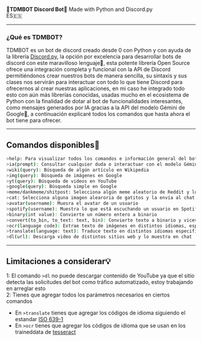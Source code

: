 **💠TDMBOT Discord Bot💠** 
Made with Python and Discord.py  
ES🇪🇸

---

### ¿Qué es TDMBOT?  
TDMBOT es un bot de discord creado desde 0 con Python y con ayuda de la librería [Discord.py](https://discordpy.readthedocs.io/en/stable/), la opción por excelencia para desarrollar bots de discord con este maravilloso lenguaje🐍, esta potente librería Open Source ofrece una integración completa y funcional con la API de Discord permitiéndonos crear nuestros bots de manera sencilla, su sintaxis y sus clases nos servirán para interactuar con todo lo que tiene Discord para ofrecernos al crear nuestras aplicaciones, en mi caso he integrado todo esto con aún más librerías conocidas, usadas mucho en el ecosistema de Python con la finalidad de dotar al bot de funcionalidades interesantes, como mensajes generados por IA gracias a la API del modelo Gémini de Google🧠, a continuación explicaré todos los comandos que hasta ahora el bot tiene para ofrecer.  

---

## Comandos disponibles📝    

```bash
>help: Para visualizar todos los comandos e información general del bot
>ia(prompt): Consultar cualquier duda o interactuar con el modelo Gémini 1.5 flash de Google
>wiki(query): Búsqueda de algún artículo en Wikipedia
>img(query): Búsqueda de imágenes en Google
>yt(query): Búsqueda de videos en YouTube
>google(query): Búsqueda simple en Google
>meme/dankmeme/shitpost: Selecciona algún meme aleatorio de Reddit y lo envía al chat
>cat: Selecciona alguna imagen alearoria de gatitos y la envía al chat
>avatar(username): Muesra el avatar de un usuario
>spotify(username): Muestra lo que está escuchando un usuario en Spotify (el comando más inútil del bot)
>binary(int value): Convierte un número entero a binario
>convert(to_bin, to_text: text, bin): Convierte texto a binario y viceversa
>ocr(language code): Extrae texto de imágenes en distintos idiomas, especificados con su código de idioma
>translate(language: text): Traduce texto en distintos idiomas especificado el código de idioma a traducir
>dl(url): Descarga video de distintos sitios web y lo muestra en chat
```


---


## Limitaciones a considerar💡  
1: El comando ```>dl``` no puede descargar contenido de YouTube ya que el sitio detecta las solicitudes del bot como tráfico automatizado, estoy trabajando en arreglar esto  
2: Tienes que agregar todos los parámetros necesarios en ciertos comandos  
- En ```>translate``` tienes que agregar los códigos de idioma siguiendo el estandar [ISO 639-1](https://es.wikipedia.org/wiki/ISO_639-1)
- En ```>ocr``` tienes que agregar los códigos de idioma que se usan en los traineddata de [tesseract](https://github.com/tesseract-ocr/tessdata)
